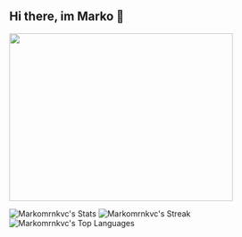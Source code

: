 ## Hi there, im Marko 👋
<img src="https://github.com/user-attachments/assets/d67c288a-66f3-4a95-8da9-fa36440d0594" width="400" height="300">

![Markomrnkvc's Stats](https://github-readme-stats.vercel.app/api?username=Markomrnkvc&theme=merko&show_icons=true&hide_border=false&count_private=true)
![Markomrnkvc's Streak](https://github-readme-streak-stats.herokuapp.com/?user=Markomrnkvc&theme=merko&hide_border=false)
![Markomrnkvc's Top Languages](https://github-readme-stats.vercel.app/api/top-langs/?username=Markomrnkvc&theme=merko&show_icons=true&hide_border=false&layout=compact)
<!--
**Markomrnkvc/Markomrnkvc** is a ✨ _special_ ✨ repository because its `README.md` (this file) appears on your GitHub profile.

Here are some ideas to get you started:

- 🔭 I’m currently working on ...
- 🌱 I’m currently learning ...
- 👯 I’m looking to collaborate on ...
- 🤔 I’m looking for help with ...
- 💬 Ask me about ...
- 📫 How to reach me: ...
- 😄 Pronouns: ...
- ⚡ Fun fact: ...
-->
